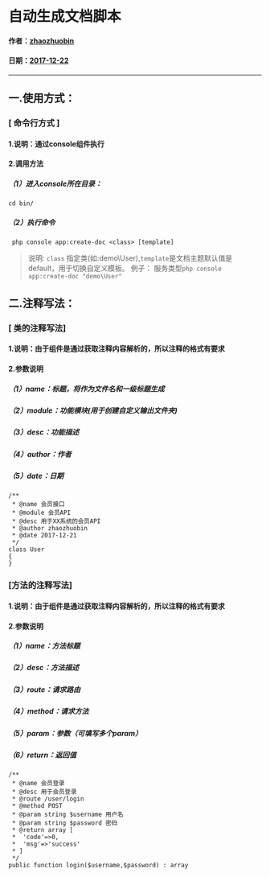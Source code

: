 # 自动生成文档脚本

#### 作者：[zhaozhuobin](#)
#### 日期：[2017-12-22](#)

------------------------------------------------------------------------------------

## 一.使用方式：

### [ 命令行方式 ]
#### 1.说明：通过console组件执行
#### 2.调用方法
##### （1）进入console所在目录：
`cd bin/`
##### （2）执行命令
```
 php console app:create-doc <class> [template]
```
>说明: `class` 指定类(如:demo\User),`template`是文档主题默认值是default，用于切换自定义模板。
>例子：
>服务类型`php console app:create-doc "demo\User"`

## 二.注释写法：

### [ 类的注释写法]
#### 1.说明：由于组件是通过获取注释内容解析的，所以注释的格式有要求
#### 2.参数说明
##### （1）name：标题，将作为文件名和一级标题生成
##### （2）module：功能模块(用于创建自定义输出文件夹)
##### （3）desc：功能描述
##### （4）author：作者
##### （5）date：日期
```
/**
 * @name 会员接口
 * @module 会员API
 * @desc 用于XX系统的会员API
 * @author zhaozhuobin
 * @date 2017-12-21
 */
class User
{
}
```

### [方法的注释写法]
#### 1.说明：由于组件是通过获取注释内容解析的，所以注释的格式有要求
#### 2.参数说明
##### （1）name：方法标题
##### （2）desc：方法描述
##### （3）route：请求路由
##### （4）method：请求方法
##### （5）param：参数（可填写多个param）
##### （6）return：返回值
```
/**
 * @name 会员登录
 * @desc 用于会员登录
 * @route /user/login
 * @method POST
 * @param string $username 用户名
 * @param string $password 密码
 * @return array [
 *  'code'=>0,
 *  'msg'=>'success'
 * ]
 */
public function login($username,$password) : array
```